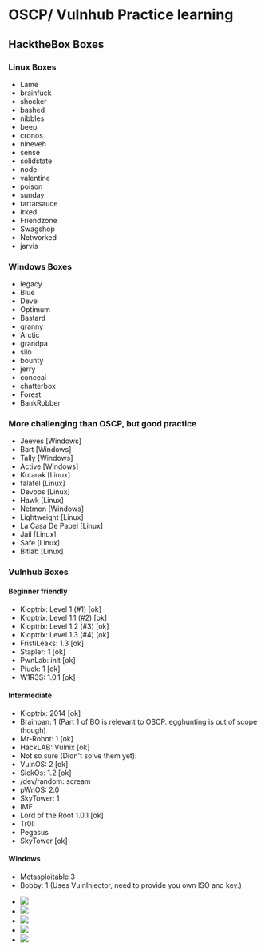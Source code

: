 # **OSCP/ Vulnhub Practice learning**

## **HacktheBox Boxes**

### **Linux Boxes**
* Lame
* brainfuck
* shocker
* bashed
* nibbles
* beep
* cronos
* nineveh
* sense
* solidstate
* node
* valentine
* poison
* sunday
* tartarsauce
* Irked
* Friendzone
* Swagshop
* Networked
* jarvis

### **Windows Boxes**
* legacy
* Blue
* Devel
* Optimum
* Bastard
* granny
* Arctic
* grandpa
* silo
* bounty
* jerry
* conceal
* chatterbox
* Forest
* BankRobber

### **More challenging than OSCP, but good practice**
* Jeeves \[Windows]
* Bart \[Windows]
* Tally \[Windows]
* Active \[Windows]
* Kotarak \[Linux]
* falafel \[Linux]
* Devops \[Linux]
* Hawk \[Linux]
* Netmon \[Windows]
* Lightweight \[Linux]
* La Casa De Papel \[Linux]
* Jail \[Linux]
* Safe \[Linux]
* Bitlab \[Linux]

### **Vulnhub Boxes**
#### **Beginner friendly**
  * Kioptrix: Level 1 (#1) \[ok]
  * Kioptrix: Level 1.1 (#2) \[ok]
  * Kioptrix: Level 1.2 (#3) \[ok]
  * Kioptrix: Level 1.3 (#4) \[ok]
  * FristiLeaks: 1.3 \[ok]
  * Stapler: 1 \[ok]
  * PwnLab: init \[ok]
  * Pluck: 1 \[ok]
  * W1R3S: 1.0.1 \[ok]
#### **Intermediate**
  * Kioptrix: 2014 \[ok]
  * Brainpan: 1 (Part 1 of BO is relevant to OSCP. egghunting is out of scope though)
  * Mr-Robot: 1 \[ok]
  * HackLAB: Vulnix \[ok]
  * Not so sure (Didn't solve them yet):
  * VulnOS: 2 \[ok]
  * SickOs: 1.2 \[ok]
  * /dev/random: scream
  * pWnOS: 2.0
  * SkyTower: 1
  * IMF
  * Lord of the Root 1.0.1 \[ok]
  * Tr0ll
  * Pegasus
  * SkyTower \[ok]
#### **Windows**
  * Metasploitable 3
  * Bobby: 1 (Uses VulnInjector, need to provide you own ISO and key.)

- ![](https://gblobscdn.gitbook.com/assets%2F-LkvnWByFHssLOYr3\_77%2F-Lvcf685QX4wZ1xvv3dq%2F-LvcgKePPDiClhZilBfL%2Fimage.png?alt=media\&token=dd526be7-3297-4575-9216-8d37bea743bf)
- ![](https://gblobscdn.gitbook.com/assets%2F-LkvnWByFHssLOYr3\_77%2F-Lxa2NohxO\_YmjzaD6-6%2F-Lxa32AZRGFDwqkknGN6%2F1\_bPi8CFZESU1G3hYB2bnFbw.png?alt=media\&token=39ef9fa4-32be-4c47-ac95-840117977a0e)
- ![](https://gblobscdn.gitbook.com/assets%2F-LkvnWByFHssLOYr3\_77%2F-LxlufQITeQXTdfNGykU%2F-LxoYWLpfS62xaylQXxl%2FScreenshot\_2020-01-05-10-34-38-731\_com.whatsapp.jpg?alt=media\&token=1ef28fe0-472f-4eb6-ae7d-e95daf3daa6a)
- ![](https://gblobscdn.gitbook.com/assets%2F-LkvnWByFHssLOYr3\_77%2F-LxlufQITeQXTdfNGykU%2F-Lxo\_G90U5EnAh3ggzbA%2FENeNiyGU8AAFT45.png?alt=media\&token=b5fe31b4-0a44-4731-89c5-7e20b8dfab33)
- ![](https://gblobscdn.gitbook.com/assets%2F-LkvnWByFHssLOYr3\_77%2F-LxlufQITeQXTdfNGykU%2F-LxoaF1d0aW2VyVYiHJX%2Fweb%20app.PNG?alt=media\&token=7d72277e-5339-4d39-978a-38067bea3b6b)
